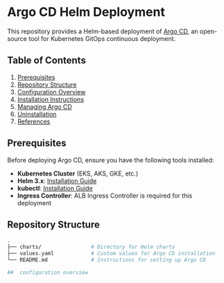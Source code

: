 # Argo CD Helm Deployment

This repository provides a Helm-based deployment of [Argo CD](https://argo-cd.readthedocs.io/), an open-source tool for Kubernetes GitOps continuous deployment.

## Table of Contents
1. [Prerequisites](#prerequisites)
2. [Repository Structure](#repository-structure)
3. [Configuration Overview](#configuration-overview)
4. [Installation Instructions](#installation-instructions)
5. [Managing Argo CD](#managing-argo-cd)
6. [Uninstallation](#uninstallation)
7. [References](#references)

## Prerequisites

Before deploying Argo CD, ensure you have the following tools installed:

- **Kubernetes Cluster** (EKS, AKS, GKE, etc.)
- **Helm 3.x**: [Installation Guide](https://helm.sh/docs/intro/install/)
- **kubectl**: [Installation Guide](https://kubernetes.io/docs/tasks/tools/install-kubectl/)
- **Ingress Controller**: ALB Ingress Controller is required for this deployment

## Repository Structure

```bash
.
├── charts/                # Directory for Helm charts
├── values.yaml            # Custom values for Argo CD installation
└── README.md              # Instructions for setting up Argo CD

##  configuration overview